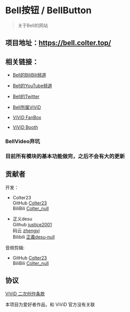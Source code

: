 # Bell按钮 / BellButton

>关于Bell的网站

## 项目地址：https://bell.colter.top/

## 相关链接：

- [Bell的BiliBili频道](https://space.bilibili.com/487550002)
- [Bell的YouTube频道](https://www.youtube.com/channel/UCflNPJUJ4VQh1hGDNK7bsFg)
- [Bell的Twitter](https://twitter.com/bell_nekonogi)

- [Bell所属ViViD](https://vividnia.com/)
- [ViViD FanBox](https://vividnia.fanbox.cc/)
- [ViViD Booth](https://vividnia.booth.pm/)

### BellVideo弃坑
### 目前所有模块的基本功能做完，之后不会有大的更新

## 贡献者
开发：

- Colter23  
  GitHub [Colter23](https://github.com/Colter23)  
  BiliBili [Colter_null](https://space.bilibili.com/32868931)

- 正义desu    
  Github [justice2001](https://github.com/justice2001)  
  码云 [zhengyi](https://gitee.com/zhengyi59)  
  Bilibili [正義desu-null](https://space.bilibili.com/30734570)
  

音频剪辑:
- GitHub [Colter23](https://github.com/Colter23)  
  BiliBili [Colter_null](https://space.bilibili.com/32868931)
  
## 协议
[ViViD 二次创作条款](https://vividnia.com/guidelines/)

本项目为爱好者作品，和 ViViD 官方没有关联




